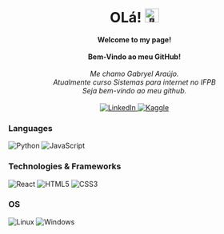 <h1 align="center">OLá! <img src="https://avatars.githubusercontent.com/u/113953401?s=400&u=3b3d72f00bc7a3da227f91c373d0989c37b0cd89&v=4" width="28px" alt="👋"></h1>

<p align="center">
    <b>Welcome to my page!</b><br><br>
    <b>Bem-Vindo ao meu GitHub!</b><br><br>
    <i>
        Me chamo Gabryel Araújo.<br>
        Atualmente curso Sistemas para internet no IFPB<br>
        Seja bem-vindo ao meu github.<br>
    </i><br>
    <a href="https://www.linkedin.com/in/gabryel-araujo-63027b1bb/">
        <img src="https://img.shields.io/badge/LinkedIn-blue?style=flat-square&logo=linkedin" alt="LinkedIn">
    </a>
    <a href="https://www.kaggle.com/wervlad">
        <img src="https://img.shields.io/badge/Kaggle-blue?style=flat-square&logo=kaggle" alt="Kaggle">
    </a>
</p>

### Languages
![Python](https://img.shields.io/badge/python-black?style=for-the-badge&logo=python)
![JavaScript](https://img.shields.io/badge/javascript-black?style=for-the-badge&logo=javascript)

### Technologies & Frameworks
![React](https://img.shields.io/badge/react-black?style=for-the-badge&logo=react)
![HTML5](https://img.shields.io/badge/html5-black?style=for-the-badge&logo=html5)
![CSS3](https://img.shields.io/badge/css3-black?style=for-the-badge&logo=css3)

### OS
![Linux](https://img.shields.io/badge/linux-black?style=for-the-badge&logo=Linux)
![Windows](https://img.shields.io/badge/Windows-black?style=for-the-badge&logo=Windows)
<!--
<details>
<p align="center">
  <a href="https://github.com/wervlad">
    <img src="http://github-profile-summary-cards.vercel.app/api/cards/profile-details?username=wervlad&theme=transparent" />
  </a>
  <a href="https://github.com/wervlad">
    <img src="https://github-readme-streak-stats.herokuapp.com/?user=wervlad&hide_border=true&card_width=338&theme=transparent" />
  </a>
  <a href="https://github.com/wervlad">
    <img src="http://github-profile-summary-cards.vercel.app/api/cards/stats?username=wervlad&theme=transparent" />
  </a>
  <a href="https://github.com/wervlad">
    <img src="https://github-readme-stats.vercel.app/api/top-langs/?username=wervlad&langs_count=10&exclude_repo=&hide=jupyter%20notebook,vim%20script,cmake,makefile,batchfile,emacs%20lisp,css,html&layout=default&card_width=699&hide_border=true&theme=transparent" />
  </a>
</p>
</details>
-->
<p align="center">
  <a href="https://github.com/gabryel-araujo">
  </a>
</p>
